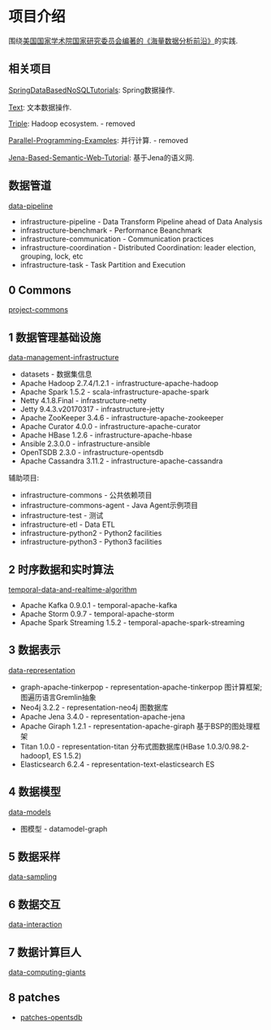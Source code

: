 # 项目介绍

围绕[美国国家学术院国家研究委员会编著的《海量数据分析前沿》](https://www.amazon.cn/gp/product/B00X52U9P6/ref=oh_aui_detailpage_o09_s00?ie=UTF8&psc=1)的实践.


## 相关项目

[SpringDataBasedNoSQLTutorials](https://github.com/zhoujiagen/SpringDataBasedNoSQLTutorials): Spring数据操作.

[Text](https://github.com/zhoujiagen/Text): 文本数据操作.

[Triple](https://github.com/zhoujiagen/Triple): Hadoop ecosystem. - removed

[Parallel-Programming-Examples](https://github.com/zhoujiagen/Parallel-Programming-Examples): 并行计算. - removed

[Jena-Based-Semantic-Web-Tutorial](https://github.com/zhoujiagen/Jena-Based-Semantic-Web-Tutorial): 基于Jena的语义网.

## 数据管道

[data-pipeline](data-pipeline/README.md)


+ infrastructure-pipeline - Data Transform Pipeline ahead of Data Analysis
+ infrastructure-benchmark - Performance Beanchmark
+ infrastructure-communication - Communication practices
+ infrastructure-coordination - Distributed Coordination: leader election, grouping, lock, etc
+ infrastructure-task - Task Partition and Execution


## 0 Commons

[project-commons](project-commons/README.md)




## 1 数据管理基础设施

[data-management-infrastructure](data-management-infrastructure/README.md)


+ datasets - 数据集信息
+ Apache Hadoop 2.7.4/1.2.1 - infrastructure-apache-hadoop
+ Apache Spark 1.5.2 - scala-infrastructure-apache-spark
+ Netty 4.1.8.Final - infrastructure-netty
+ Jetty 9.4.3.v20170317 - infrastructure-jetty
+ Apache ZooKeeper 3.4.6 - infrastructure-apache-zookeeper
+ Apache Curator 4.0.0 - infrastructure-apache-curator
+ Apache HBase 1.2.6 - infrastructure-apache-hbase
+ Ansible 2.3.0.0 - infrastructure-ansible
+ OpenTSDB 2.3.0 - infrastructure-opentsdb
+ Apache Cassandra 3.11.2 - infrastructure-apache-cassandra

辅助项目:

+ infrastructure-commons - 公共依赖项目
+ infrastructure-commons-agent - Java Agent示例项目
+ infrastructure-test - 测试
+ infrastructure-etl - Data ETL
+ infrastructure-python2 - Python2 facilities
+ infrastructure-python3 - Python3 facilities


## 2 时序数据和实时算法

[temporal-data-and-realtime-algorithm](temporal-data-and-realtime-algorithm/README.md)

+ Apache Kafka 0.9.0.1 - temporal-apache-kafka
+ Apache Storm 0.9.7 - temporal-apache-storm
+ Apache Spark Streaming 1.5.2 - temporal-apache-spark-streaming


## 3 数据表示

[data-representation](data-representation/README.md)


+ graph-apache-tinkerpop - representation-apache-tinkerpop 图计算框架; 图遍历语言Gremlin抽象
+ Neo4j 3.2.2 - representation-neo4j 图数据库
+ Apache Jena 3.4.0 - representation-apache-jena
+ Apache Giraph 1.2.1 - representation-apache-giraph 基于BSP的图处理框架
+ Titan 1.0.0 - representation-titan 分布式图数据库(HBase 1.0.3/0.98.2-hadoop1, ES 1.5.2)
+ Elasticsearch 6.2.4 - representation-text-elasticsearch ES


## 4 数据模型

[data-models](data-models/README.md)


+ 图模型 - datamodel-graph


## 5 数据采样


[data-sampling](data-sampling/README.md)


## 6 数据交互

[data-interaction](data-interaction/README.md)

## 7 数据计算巨人

[data-computing-giants](data-computing-giants/README.md)


## 8 patches


+ [patches-opentsdb](patches/opentsdb.md)

